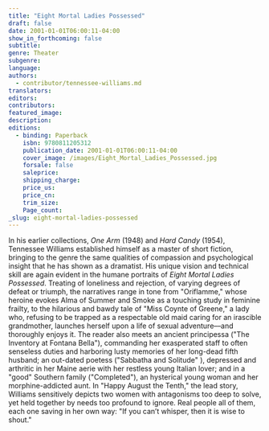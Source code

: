 ```yaml
---
title: "Eight Mortal Ladies Possessed"
draft: false
date: 2001-01-01T06:00:11-04:00
show_in_forthcoming: false
subtitle:
genre: Theater
subgenre:
language:
authors:
  - contributor/tennessee-williams.md
translators:
editors:
contributors:
featured_image:
description:
editions:
  - binding: Paperback
    isbn: 9780811205312
    publication_date: 2001-01-01T06:00:11-04:00
    cover_image: /images/Eight_Mortal_Ladies_Possessed.jpg
    forsale: false
    saleprice:
    shipping_charge:
    price_us:
    price_cn:
    trim_size:
    Page_count:
_slug: eight-mortal-ladies-possessed
---
```


In his earlier collections, _One Arm_ (1948) and _Hard Candy_ (1954), Tennessee Williams established himself as a master of short fiction, bringing to the genre the same qualities of compassion and psychological insight that he has shown as a dramatist. His unique vision and technical skill are again evident in the humane portraits of _Eight Mortal Ladies Possessed_. Treating of loneliness and rejection, of varying degrees of defeat or triumph, the narratives range in tone from "Oriflamme," whose heroine evokes Alma of Summer and Smoke as a touching study in feminine frailty, to the hilarious and bawdy tale of "Miss Coynte of Greene," a lady who, refusing to be trapped as a respectable old maid caring for an irascible grandmother, launches herself upon a life of sexual adventure––and thoroughly enjoys it. The reader also meets an ancient principessa ("The Inventory at Fontana Bella"), commanding her exasperated staff to often senseless duties and harboring lusty memories of her long-dead fifth husband; an out-dated poetess ("Sabbatha and Solitude" ), depressed and arthritic in her Maine aerie with her restless young Italian lover; and in a "good" Southern family ("Completed"), an hysterical young woman and her morphine-addicted aunt. In "Happy August the Tenth," the lead story, Williams sensitively depicts two women with antagonisms too deep to solve, yet held together by needs too profound to ignore. Real people all of them, each one saving in her own way: "If you can’t whisper, then it is wise to shout."

